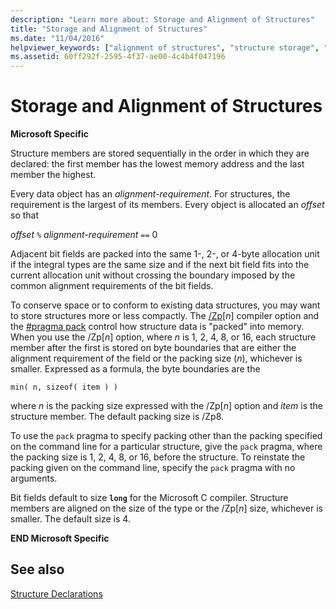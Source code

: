 ```yaml
---
description: "Learn more about: Storage and Alignment of Structures"
title: "Storage and Alignment of Structures"
ms.date: "11/04/2016"
helpviewer_keywords: ["alignment of structures", "structure storage", "storing structures", "packing structures"]
ms.assetid: 60ff292f-2595-4f37-ae00-4c4b4f047196
---
```

# Storage and Alignment of Structures

**Microsoft Specific**

Structure members are stored sequentially in the order in which they are declared: the first member has the lowest memory address and the last member the highest.

Every data object has an *alignment-requirement*. For structures, the requirement is the largest of its members. Every object is allocated an *offset* so that

*offset* `%` *alignment-requirement* `==` 0

Adjacent bit fields are packed into the same 1-, 2-, or 4-byte allocation unit if the integral types are the same size and if the next bit field fits into the current allocation unit without crossing the boundary imposed by the common alignment requirements of the bit fields.

To conserve space or to conform to existing data structures, you may want to store structures more or less compactly. The [/Zp](../build/reference/zp-struct-member-alignment.md)[*n*] compiler option and the [#pragma pack](../preprocessor/pack.md) control how structure data is "packed" into memory. When you use the /Zp[*n*] option, where *n* is 1, 2, 4, 8, or 16, each structure member after the first is stored on byte boundaries that are either the alignment requirement of the field or the packing size (*n*), whichever is smaller. Expressed as a formula, the byte boundaries are the

```
min( n, sizeof( item ) )
```

where *n* is the packing size expressed with the /Zp[*n*] option and *item* is the structure member. The default packing size is /Zp8.

To use the `pack` pragma to specify packing other than the packing specified on the command line for a particular structure, give the `pack` pragma, where the packing size is 1, 2, 4, 8, or 16, before the structure. To reinstate the packing given on the command line, specify the `pack` pragma with no arguments.

Bit fields default to size **`long`** for the Microsoft C compiler. Structure members are aligned on the size of the type or the /Zp[*n*] size, whichever is smaller. The default size is 4.

**END Microsoft Specific**

## See also

[Structure Declarations](../c-language/structure-declarations.md)
